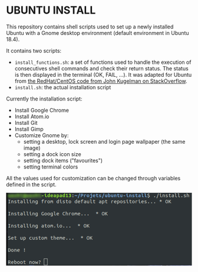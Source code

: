 # UBUNTU INSTALL

This repository contains shell scripts used to set up a newly installed Ubuntu with a Gnome desktop environment (default environment in Ubuntu 18.4).

It contains two scripts:
*  `install_functions.sh`: a set of functions used to handle the execution of consecutives shell commands and check their return status. The status is then displayed in the terminal (OK, FAIL, ...).
It was adapted for Ubuntu from [the RedHat/CentOS code from John Kugelman on StackOverflow](https://stackoverflow.com/a/5196220).
* `install.sh`: the actual installation script

Currently the installation script:
* Install Google Chrome
* Install Atom.io
* Install Git
* Install Gimp
* Customize Gnome by:
  * setting a desktop, lock screen and login page wallpaper (the same image)
  * setting a dock icon size
  * setting dock items ("favourites")
  * setting terminal colors

All the values used for customization can be changed through variables defined in the script.

![Install Screenshot](docs/screenshot.png)
